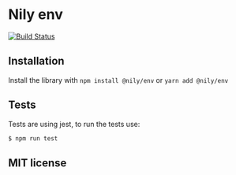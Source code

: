 # Nily env

[![Build Status](https://github.com/NilyCat/env/workflows/CI/badge.svg)](https://github.com/NilyCat/env/actions)

## Installation

Install the library with `npm install @nily/env` or `yarn add @nily/env`

## Tests

Tests are using jest, to run the tests use:

```bash
$ npm run test
```

## MIT license
